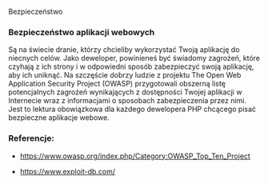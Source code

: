 
Bezpieczeństwo
### Bezpieczeństwo aplikacji webowych

Są na świecie dranie, którzy chcieliby wykorzystać Twoją aplikację do niecnych celów. Jako deweloper, powinieneś być świadomy zagrożeń, które czyhają z ich strony i w odpowiedni sposób zabezpieczyć swoją aplikację, aby ich uniknąć. Na szczęście dobrzy ludzie z projektu The Open Web Application Security Project (OWASP) przygotowali obszerną listę potencjalnych zagrożeń wynikających z dostępności Twojej aplikacji w Internecie wraz z informacjami o sposobach zabezpieczenia przez nimi. Jest to lektura obowiązkowa dla każdego dewelopera PHP chcącego pisać bezpieczne aplikacje webowe.

### Referencje:

* https://www.owasp.org/index.php/Category:OWASP_Top_Ten_Project

* https://www.exploit-db.com/